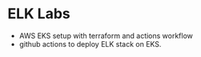 # ELK Labs
- AWS EKS setup with terraform and actions workflow
- github actions to deploy ELK stack on EKS.
